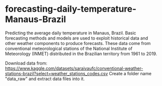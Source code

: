 # forecasting-daily-temperature-Manaus-Brazil
Predicting the average daily temperature in Manaus, Brazil. Basic forecasting methods and models are used to exploit historical data and other weather components to produce forecasts. These data come from conventional meteorological stations of the National Institute of Meteorology (INMET) distributed in the Brazilian territory from 1961 to 2019.

Download data from: https://www.kaggle.com/datasets/saraivaufc/conventional-weather-stations-brazil?select=weather_stations_codes.csv
Create a folder name "data_raw" and extract data files into it.
